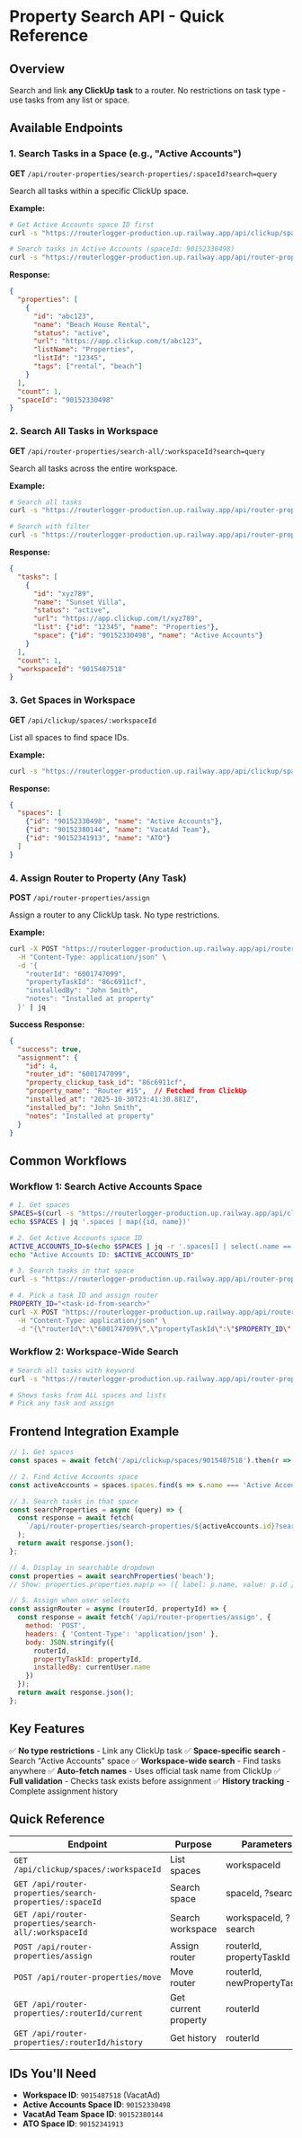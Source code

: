 # Property Search API - Quick Reference

## Overview
Search and link **any ClickUp task** to a router. No restrictions on task type - use tasks from any list or space.

## Available Endpoints

### 1. Search Tasks in a Space (e.g., "Active Accounts")

**GET** `/api/router-properties/search-properties/:spaceId?search=query`

Search all tasks within a specific ClickUp space.

**Example:**
```bash
# Get Active Accounts space ID first
curl -s "https://routerlogger-production.up.railway.app/api/clickup/spaces/9015487518" | jq '.spaces'

# Search tasks in Active Accounts (spaceId: 90152330498)
curl -s "https://routerlogger-production.up.railway.app/api/router-properties/search-properties/90152330498?search=beach" | jq
```

**Response:**
```json
{
  "properties": [
    {
      "id": "abc123",
      "name": "Beach House Rental",
      "status": "active",
      "url": "https://app.clickup.com/t/abc123",
      "listName": "Properties",
      "listId": "12345",
      "tags": ["rental", "beach"]
    }
  ],
  "count": 1,
  "spaceId": "90152330498"
}
```

### 2. Search All Tasks in Workspace

**GET** `/api/router-properties/search-all/:workspaceId?search=query`

Search all tasks across the entire workspace.

**Example:**
```bash
# Search all tasks
curl -s "https://routerlogger-production.up.railway.app/api/router-properties/search-all/9015487518" | jq

# Search with filter
curl -s "https://routerlogger-production.up.railway.app/api/router-properties/search-all/9015487518?search=villa" | jq
```

**Response:**
```json
{
  "tasks": [
    {
      "id": "xyz789",
      "name": "Sunset Villa",
      "status": "active",
      "url": "https://app.clickup.com/t/xyz789",
      "list": {"id": "12345", "name": "Properties"},
      "space": {"id": "90152330498", "name": "Active Accounts"}
    }
  ],
  "count": 1,
  "workspaceId": "9015487518"
}
```

### 3. Get Spaces in Workspace

**GET** `/api/clickup/spaces/:workspaceId`

List all spaces to find space IDs.

**Example:**
```bash
curl -s "https://routerlogger-production.up.railway.app/api/clickup/spaces/9015487518" | jq
```

**Response:**
```json
{
  "spaces": [
    {"id": "90152330498", "name": "Active Accounts"},
    {"id": "90152380144", "name": "VacatAd Team"},
    {"id": "90152341913", "name": "ATO"}
  ]
}
```

### 4. Assign Router to Property (Any Task)

**POST** `/api/router-properties/assign`

Assign a router to any ClickUp task. No type restrictions.

**Example:**
```bash
curl -X POST "https://routerlogger-production.up.railway.app/api/router-properties/assign" \
  -H "Content-Type: application/json" \
  -d '{
    "routerId": "6001747099",
    "propertyTaskId": "86c6911cf",
    "installedBy": "John Smith",
    "notes": "Installed at property"
  }' | jq
```

**Success Response:**
```json
{
  "success": true,
  "assignment": {
    "id": 4,
    "router_id": "6001747099",
    "property_clickup_task_id": "86c6911cf",
    "property_name": "Router #15",  // Fetched from ClickUp
    "installed_at": "2025-10-30T23:41:30.881Z",
    "installed_by": "John Smith",
    "notes": "Installed at property"
  }
}
```

## Common Workflows

### Workflow 1: Search Active Accounts Space

```bash
# 1. Get spaces
SPACES=$(curl -s "https://routerlogger-production.up.railway.app/api/clickup/spaces/9015487518")
echo $SPACES | jq '.spaces | map({id, name})'

# 2. Get Active Accounts space ID
ACTIVE_ACCOUNTS_ID=$(echo $SPACES | jq -r '.spaces[] | select(.name == "Active Accounts") | .id')
echo "Active Accounts ID: $ACTIVE_ACCOUNTS_ID"

# 3. Search tasks in that space
curl -s "https://routerlogger-production.up.railway.app/api/router-properties/search-properties/$ACTIVE_ACCOUNTS_ID?search=beach" | jq

# 4. Pick a task ID and assign router
PROPERTY_ID="<task-id-from-search>"
curl -X POST "https://routerlogger-production.up.railway.app/api/router-properties/assign" \
  -H "Content-Type: application/json" \
  -d "{\"routerId\":\"6001747099\",\"propertyTaskId\":\"$PROPERTY_ID\",\"installedBy\":\"Me\"}" | jq
```

### Workflow 2: Workspace-Wide Search

```bash
# Search all tasks with keyword
curl -s "https://routerlogger-production.up.railway.app/api/router-properties/search-all/9015487518?search=villa" | jq

# Shows tasks from ALL spaces and lists
# Pick any task and assign
```

## Frontend Integration Example

```javascript
// 1. Get spaces
const spaces = await fetch('/api/clickup/spaces/9015487518').then(r => r.json());

// 2. Find Active Accounts space
const activeAccounts = spaces.spaces.find(s => s.name === 'Active Accounts');

// 3. Search tasks in that space
const searchProperties = async (query) => {
  const response = await fetch(
    `/api/router-properties/search-properties/${activeAccounts.id}?search=${query}`
  );
  return await response.json();
};

// 4. Display in searchable dropdown
const properties = await searchProperties('beach');
// Show: properties.properties.map(p => ({ label: p.name, value: p.id }))

// 5. Assign when user selects
const assignRouter = async (routerId, propertyId) => {
  const response = await fetch('/api/router-properties/assign', {
    method: 'POST',
    headers: { 'Content-Type': 'application/json' },
    body: JSON.stringify({
      routerId,
      propertyTaskId: propertyId,
      installedBy: currentUser.name
    })
  });
  return await response.json();
};
```

## Key Features

✅ **No type restrictions** - Link any ClickUp task
✅ **Space-specific search** - Search "Active Accounts" space
✅ **Workspace-wide search** - Find tasks anywhere
✅ **Auto-fetch names** - Uses official task name from ClickUp
✅ **Full validation** - Checks task exists before assignment
✅ **History tracking** - Complete assignment history

## Quick Reference

| Endpoint | Purpose | Parameters |
|----------|---------|------------|
| `GET /api/clickup/spaces/:workspaceId` | List spaces | workspaceId |
| `GET /api/router-properties/search-properties/:spaceId` | Search space | spaceId, ?search |
| `GET /api/router-properties/search-all/:workspaceId` | Search workspace | workspaceId, ?search |
| `POST /api/router-properties/assign` | Assign router | routerId, propertyTaskId |
| `POST /api/router-properties/move` | Move router | routerId, newPropertyTaskId |
| `GET /api/router-properties/:routerId/current` | Get current property | routerId |
| `GET /api/router-properties/:routerId/history` | Get history | routerId |

## IDs You'll Need

- **Workspace ID**: `9015487518` (VacatAd)
- **Active Accounts Space ID**: `90152330498`
- **VacatAd Team Space ID**: `90152380144`
- **ATO Space ID**: `90152341913`
